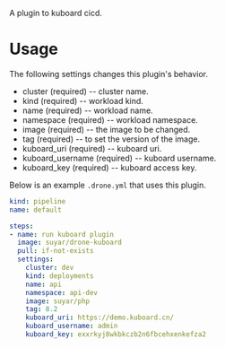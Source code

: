 A plugin to kuboard cicd.

# Usage

The following settings changes this plugin's behavior.

* cluster (required) -- cluster name.
* kind (required) -- workload kind.
* name (required) -- workload name.
* namespace (required) -- workload namespace.
* image (required) -- the image to be changed.
* tag (required) -- to set the version of the image.
* kuboard_uri (required) -- kuboard uri.
* kuboard_username (required) -- kuboard username.
* kuboard_key (required) -- kuboard access key.

Below is an example `.drone.yml` that uses this plugin.

```yaml
kind: pipeline
name: default

steps:
- name: run kuboard plugin
  image: suyar/drone-kuboard
  pull: if-not-exists
  settings:
    cluster: dev
    kind: deployments
    name: api
    namespace: api-dev
    image: suyar/php
    tag: 8.2
    kuboard_uri: https://demo.kuboard.cn/
    kuboard_username: admin
    kuboard_key: exxrkyj8wkbkczb2n6fbcehxenkefza2
```
